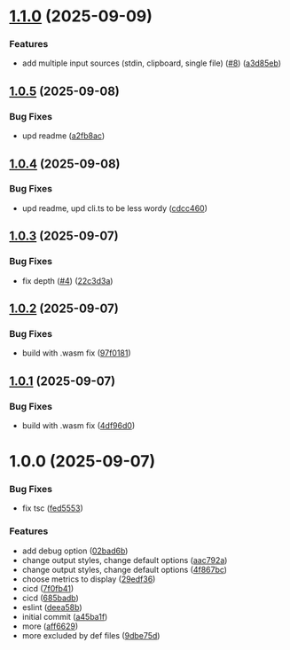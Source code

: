 # [1.1.0](https://github.com/agentinit/contextcalc/compare/v1.0.5...v1.1.0) (2025-09-09)


### Features

* add multiple input sources (stdin, clipboard, single file) ([#8](https://github.com/agentinit/contextcalc/issues/8)) ([a3d85eb](https://github.com/agentinit/contextcalc/commit/a3d85ebba8e73b8c51bad8aec47df0426c2243c8))

## [1.0.5](https://github.com/agentinit/contextcalc/compare/v1.0.4...v1.0.5) (2025-09-08)


### Bug Fixes

* upd readme ([a2fb8ac](https://github.com/agentinit/contextcalc/commit/a2fb8acccb6fb326309917e492f0d531e9df0468))

## [1.0.4](https://github.com/agentinit/contextcalc/compare/v1.0.3...v1.0.4) (2025-09-08)


### Bug Fixes

* upd readme, upd cli.ts to be less wordy ([cdcc460](https://github.com/agentinit/contextcalc/commit/cdcc46041afac40ff5b77f28fd9d5452fa3096d6))

## [1.0.3](https://github.com/agentinit/contextcalc/compare/v1.0.2...v1.0.3) (2025-09-07)


### Bug Fixes

* fix depth ([#4](https://github.com/agentinit/contextcalc/issues/4)) ([22c3d3a](https://github.com/agentinit/contextcalc/commit/22c3d3a5da85b958c1a67d8532cbfa93e2fd7138))

## [1.0.2](https://github.com/agentinit/contextcalc/compare/v1.0.1...v1.0.2) (2025-09-07)


### Bug Fixes

* build with .wasm fix ([97f0181](https://github.com/agentinit/contextcalc/commit/97f01819961a7bfeba98b6aa35bf9a675c629d85))

## [1.0.1](https://github.com/agentinit/contextcalc/compare/v1.0.0...v1.0.1) (2025-09-07)


### Bug Fixes

* build with .wasm fix ([4df96d0](https://github.com/agentinit/contextcalc/commit/4df96d01ae7590c4c9b9f80fb5fe29f8a7b4472e))

# 1.0.0 (2025-09-07)


### Bug Fixes

* fix tsc ([fed5553](https://github.com/agentinit/contextcalc/commit/fed5553bbe06d56c5cca64a068f225d526d03f2a))


### Features

* add debug option ([02bad6b](https://github.com/agentinit/contextcalc/commit/02bad6b0cb1cf51af97a159ff7bb41dd8892a39a))
* change output styles, change default options ([aac792a](https://github.com/agentinit/contextcalc/commit/aac792a44fcbca466f23256a4593ae1aec702e8c))
* change output styles, change default options ([4f867bc](https://github.com/agentinit/contextcalc/commit/4f867bce28c9789ef49427d869b0ddeb9dc12bea))
* choose metrics to display ([29edf36](https://github.com/agentinit/contextcalc/commit/29edf36c188b7fa980916d010782d3f79750c640))
* cicd ([7f0fb41](https://github.com/agentinit/contextcalc/commit/7f0fb414677d2aeeed15adac2600a2f88722d77a))
* cicd ([685badb](https://github.com/agentinit/contextcalc/commit/685badbb023e8d314504a900614c3820a958be32))
* eslint ([deea58b](https://github.com/agentinit/contextcalc/commit/deea58b51b34086b171e8c29a16626161651f28c))
* initial commit ([a45ba1f](https://github.com/agentinit/contextcalc/commit/a45ba1f756bdc7ecc1df90571031245c0087021e))
* more ([aff6629](https://github.com/agentinit/contextcalc/commit/aff6629f53b5f7ce3d3ef616aab24973223b7192))
* more excluded by def files ([9dbe75d](https://github.com/agentinit/contextcalc/commit/9dbe75d1a3c9f6d9039a36d34e018d90ed651877))

